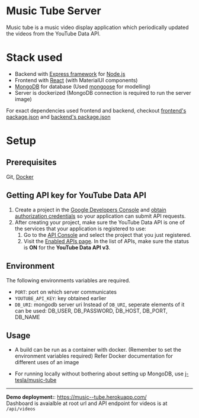 # Music Tube Server

Music tube is a music video display application which periodically updated the videos from the YouTube Data API.

# Stack used

- Backend with [Express framework](https://expressjs.com/) for [Node.js](https://nodejs.org/en/)
- Frontend with [React](https://reactjs.org/) (with MaterialUI components)
- [MongoDB](https://www.mongodb.com/) for database (Used [mongoose](https://mongoosejs.com/) for modelling)
- Server is dockerized (MongoDB connection is required to run the server image)

For exact dependencies used frontend and backend, checkout [frontend's package.json](/frontend/package.json) and [backend's package.json](/backend/package.json)

# Setup

## Prerequisites

Git, [Docker](https://docs.docker.com/get-docker/)

## Getting API key for YouTube Data API

1.  Create a project in the [Google Developers Console](https://console.developers.google.com/) and [obtain authorization credentials](https://developers.google.com/youtube/registering_an_application) so your application can submit API requests.
2.  After creating your project, make sure the YouTube Data API is one of the services that your application is registered to use:
    1.  Go to the [API Console](https://console.developers.google.com/) and select the project that you just registered.
    2.  Visit the [Enabled APIs page](https://console.developers.google.com/apis/enabled). In the list of APIs, make sure the status is **ON** for the **YouTube Data API v3**. 

## Environment

The following environments variables are required.

- `PORT`: port on which server communicates
- `YOUTUBE_API_KEY`: key obtained earlier
- `DB_URI`: mongodb server uri
  Instead of `DB_URI`, seperate elements of it can be used:
    DB_USER, DB_PASSWORD, DB_HOST, DB_PORT, DB_NAME
    
## Usage 
+ A build can be run as a container with docker. (Remember to set the environment variables required)
Refer Docker documentation for different uses of an image

+ For running locally without bothering about setting up MongoDB, use [j-tesla/music-tube](https://github.com/j-tesla/music-tube)

__________

**Demo deployment:**: https://music--tube.herokuapp.com/  
Dashboard is avaialble at root url and API endpoint for videos is at `/api/videos`

